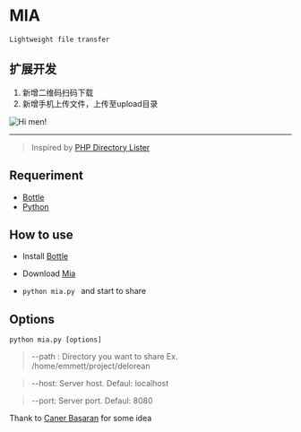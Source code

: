 # MIA #
`Lightweight file transfer`  

## 扩展开发
1. 新增二维码扫码下载
2. 新增手机上传文件，上传至upload目录

![Hi men!](http://i.imgur.com/MDAQg.png)

----------

> Inspired by [PHP Directory Lister](http://greg-j.com/phpdl/)

## Requeriment ##

- [Bottle](http://bottlepy.org/docs/dev/)
- [Python](http://python.org/)

## How to use ##

	
- Install [Bottle](http://bottlepy.org/docs/dev/)

- Download [Mia](https://github.com/herrerae/mia)

- `python mia.py ` and start to share


## Options ##

`python mia.py [options]`

> --path : Directory you want to share Ex. /home/emmett/project/delorean


> --host: Server host. Defaul: localhost


> --port: Server port. Defaul: 8080


Thank to [Caner Başaran](https://github.com/CanerBasaran) for some idea


